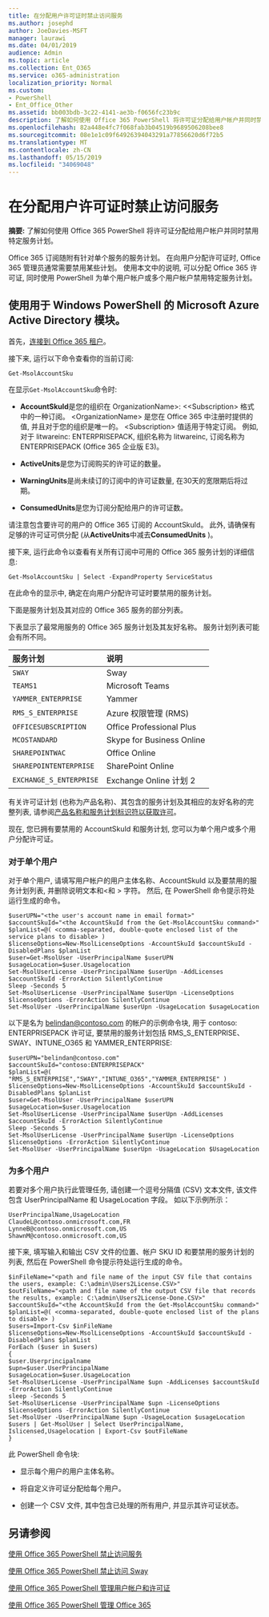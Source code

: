 ```yaml
---
title: 在分配用户许可证时禁止访问服务
ms.author: josephd
author: JoeDavies-MSFT
manager: laurawi
ms.date: 04/01/2019
audience: Admin
ms.topic: article
ms.collection: Ent_O365
ms.service: o365-administration
localization_priority: Normal
ms.custom:
- PowerShell
- Ent_Office_Other
ms.assetid: bb003bdb-3c22-4141-ae3b-f0656fc23b9c
description: 了解如何使用 Office 365 PowerShell 将许可证分配给用户帐户并同时禁用特定服务计划。
ms.openlocfilehash: 82a448e4fc7f068fab3b04519b9689506208bee8
ms.sourcegitcommit: 08e1e1c09f64926394043291a77856620d6f72b5
ms.translationtype: MT
ms.contentlocale: zh-CN
ms.lasthandoff: 05/15/2019
ms.locfileid: "34069048"
---
```

# <a name="disable-access-to-services-while-assigning-user-licenses"></a>在分配用户许可证时禁止访问服务

**摘要:** 了解如何使用 Office 365 PowerShell 将许可证分配给用户帐户并同时禁用特定服务计划。
  
Office 365 订阅随附有针对单个服务的服务计划。 在向用户分配许可证时, Office 365 管理员通常需要禁用某些计划。 使用本文中的说明, 可以分配 Office 365 许可证, 同时使用 PowerShell 为单个用户帐户或多个用户帐户禁用特定服务计划。


## <a name="use-the-microsoft-azure-active-directory-module-for-windows-powershell"></a>使用用于 Windows PowerShell 的 Microsoft Azure Active Directory 模块。

首先，[连接到 Office 365 租户](connect-to-office-365-powershell.md#connect-with-the-microsoft-azure-active-directory-module-for-windows-powershell)。

接下来, 运行以下命令查看你的当前订阅:
  
```
Get-MsolAccountSku
```

在显示`Get-MsolAccountSku`命令时:
  
- **AccountSkuId**是您的组织在 OrganizationName>: \<\<Subscription> 格式中的一种订阅。 \<OrganizationName> 是您在 Office 365 中注册时提供的值, 并且对于您的组织是唯一的。 \<Subscription> 值适用于特定订阅。 例如, 对于 litwareinc: ENTERPRISEPACK, 组织名称为 litwareinc, 订阅名称为 ENTERPRISEPACK (Office 365 企业版 E3)。
    
- **ActiveUnits**是您为订阅购买的许可证的数量。
    
- **WarningUnits**是尚未续订的订阅中的许可证数量, 在30天的宽限期后将过期。
    
- **ConsumedUnits**是您为订阅分配给用户的许可证数。
    
请注意包含要许可的用户的 Office 365 订阅的 AccountSkuId。 此外, 请确保有足够的许可证可供分配 (从**ActiveUnits**中减去**ConsumedUnits** )。
  
接下来, 运行此命令以查看有关所有订阅中可用的 Office 365 服务计划的详细信息:
  
```
Get-MsolAccountSku | Select -ExpandProperty ServiceStatus
```

在此命令的显示中, 确定在向用户分配许可证时要禁用的服务计划。
  
下面是服务计划及其对应的 Office 365 服务的部分列表。

下表显示了最常用服务的 Office 365 服务计划及其友好名称。 服务计划列表可能会有所不同。 
  
|**服务计划**|**说明**|
|:-----|:-----|
| `SWAY` <br/> |Sway  <br/> |
| `TEAMS1` <br/> |Microsoft Teams  <br/> |
| `YAMMER_ENTERPRISE` <br/> |Yammer  <br/> |
| `RMS_S_ENTERPRISE` <br/> |Azure 权限管理 (RMS)  <br/> |
| `OFFICESUBSCRIPTION` <br/> |Office Professional Plus  <br/> |
| `MCOSTANDARD` <br/> |Skype for Business Online  <br/> |
| `SHAREPOINTWAC` <br/> |Office Online  <br/> |
| `SHAREPOINTENTERPRISE` <br/> |SharePoint Online  <br/> |
| `EXCHANGE_S_ENTERPRISE` <br/> |Exchange Online 计划 2  <br/> |
   
有关许可证计划 (也称为产品名称)、其包含的服务计划及其相应的友好名称的完整列表, 请参阅[产品名称和服务计划标识符以获取许可](https://docs.microsoft.com/azure/active-directory/users-groups-roles/licensing-service-plan-reference)。
   
现在, 您已拥有要禁用的 AccountSkuId 和服务计划, 您可以为单个用户或多个用户分配许可证。
  
### <a name="for-a-single-user"></a>对于单个用户

对于单个用户, 请填写用户帐户的用户主体名称、AccountSkuId 以及要禁用的服务计划列表, 并删除说明文本和\<和 > 字符。 然后, 在 PowerShell 命令提示符处运行生成的命令。
  
```
$userUPN="<the user's account name in email format>"
$accountSkuId="<the AccountSkuId from the Get-MsolAccountSku command>"
$planList=@( <comma-separated, double-quote enclosed list of the service plans to disable> )
$licenseOptions=New-MsolLicenseOptions -AccountSkuId $accountSkuId -DisabledPlans $planList
$user=Get-MsolUser -UserPrincipalName $userUPN
$usageLocation=$user.Usagelocation
Set-MsolUserLicense -UserPrincipalName $userUpn -AddLicenses $accountSkuId -ErrorAction SilentlyContinue
Sleep -Seconds 5
Set-MsolUserLicense -UserPrincipalName $userUpn -LicenseOptions $licenseOptions -ErrorAction SilentlyContinue
Set-MsolUser -UserPrincipalName $userUpn -UsageLocation $usageLocation
```

以下是名为 belindan@contoso.com 的帐户的示例命令块, 用于 contoso: ENTERPRISEPACK 许可证, 要禁用的服务计划包括 RMS_S_ENTERPRISE、SWAY、INTUNE_O365 和 YAMMER_ENTERPRISE:
  
```
$userUPN="belindan@contoso.com"
$accountSkuId="contoso:ENTERPRISEPACK"
$planList=@( "RMS_S_ENTERPRISE","SWAY","INTUNE_O365","YAMMER_ENTERPRISE" )
$licenseOptions=New-MsolLicenseOptions -AccountSkuId $accountSkuId -DisabledPlans $planList
$user=Get-MsolUser -UserPrincipalName $userUPN
$usageLocation=$user.Usagelocation
Set-MsolUserLicense -UserPrincipalName $userUpn -AddLicenses $accountSkuId -ErrorAction SilentlyContinue
Sleep -Seconds 5
Set-MsolUserLicense -UserPrincipalName $userUpn -LicenseOptions $licenseOptions -ErrorAction SilentlyContinue
Set-MsolUser -UserPrincipalName $userUpn -UsageLocation $UsageLocation
```

### <a name="for-multiple-users"></a>为多个用户

若要对多个用户执行此管理任务, 请创建一个逗号分隔值 (CSV) 文本文件, 该文件包含 UserPrincipalName 和 UsageLocation 字段。 如以下示例所示：
  
```
UserPrincipalName,UsageLocation
ClaudeL@contoso.onmicrosoft.com,FR
LynneB@contoso.onmicrosoft.com,US
ShawnM@contoso.onmicrosoft.com,US
```

接下来, 填写输入和输出 CSV 文件的位置、帐户 SKU ID 和要禁用的服务计划的列表, 然后在 PowerShell 命令提示符处运行生成的命令。
  
```
$inFileName="<path and file name of the input CSV file that contains the users, example: C:\admin\Users2License.CSV>"
$outFileName="<path and file name of the output CSV file that records the results, example: C:\admin\Users2License-Done.CSV>"
$accountSkuId="<the AccountSkuId from the Get-MsolAccountSku command>"
$planList=@( <comma-separated, double-quote enclosed list of the plans to disable> )
$users=Import-Csv $inFileName
$licenseOptions=New-MsolLicenseOptions -AccountSkuId $accountSkuId -DisabledPlans $planList
ForEach ($user in $users)
{
$user.Userprincipalname
$upn=$user.UserPrincipalName
$usageLocation=$user.UsageLocation
Set-MsolUserLicense -UserPrincipalName $upn -AddLicenses $accountSkuId -ErrorAction SilentlyContinue
sleep -Seconds 5
Set-MsolUserLicense -UserPrincipalName $upn -LicenseOptions $licenseOptions -ErrorAction SilentlyContinue
Set-MsolUser -UserPrincipalName $upn -UsageLocation $usageLocation
$users | Get-MsolUser | Select UserPrincipalName, Islicensed,Usagelocation | Export-Csv $outFileName
}
```

此 PowerShell 命令块:
  
- 显示每个用户的用户主体名称。
    
- 将自定义许可证分配给每个用户。
    
- 创建一个 CSV 文件, 其中包含已处理的所有用户, 并显示其许可证状态。
    
## <a name="see-also"></a>另请参阅

[使用 Office 365 PowerShell 禁止访问服务](disable-access-to-services-with-office-365-powershell.md)
  
[使用 Office 365 PowerShell 禁止访问 Sway](disable-access-to-sway-with-office-365-powershell.md)
  
[使用 Office 365 PowerShell 管理用户帐户和许可证](manage-user-accounts-and-licenses-with-office-365-powershell.md)
  
[使用 Office 365 PowerShell 管理 Office 365](manage-office-365-with-office-365-powershell.md)

